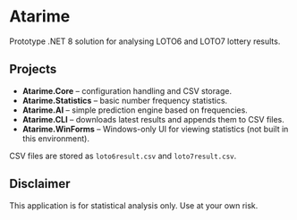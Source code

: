 # Atarime

Prototype .NET 8 solution for analysing LOTO6 and LOTO7 lottery results.

## Projects
- **Atarime.Core** – configuration handling and CSV storage.
- **Atarime.Statistics** – basic number frequency statistics.
- **Atarime.AI** – simple prediction engine based on frequencies.
- **Atarime.CLI** – downloads latest results and appends them to CSV files.
- **Atarime.WinForms** – Windows-only UI for viewing statistics (not built in this environment).

CSV files are stored as `loto6result.csv` and `loto7result.csv`.

## Disclaimer
This application is for statistical analysis only. Use at your own risk.
